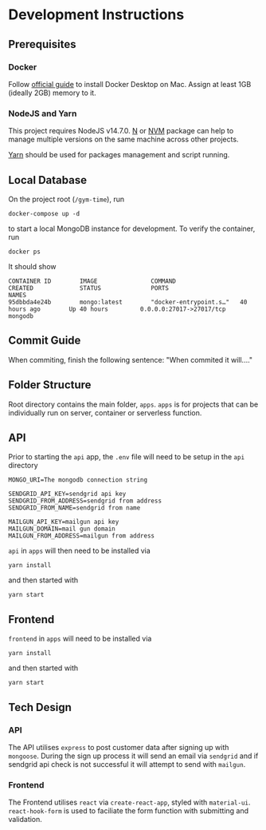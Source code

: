 # Development Instructions

## Prerequisites

### Docker

Follow [official guide](https://docs.docker.com/docker-for-mac/install/) to install Docker Desktop on Mac. Assign at least 1GB (ideally 2GB) memory to it.

### NodeJS and Yarn

This project requires NodeJS v14.7.0. [N](https://github.com/tj/n) or [NVM](https://github.com/nvm-sh/nvm) package can help to manage multiple versions on the same machine across other projects.

[Yarn](https://classic.yarnpkg.com/lang/en/) should be used for packages management and script running.

## Local Database

On the project root (`/gym-time`), run

```
docker-compose up -d
```

to start a local MongoDB instance for development. To verify the container, run

```
docker ps
```

It should show

```
CONTAINER ID        IMAGE               COMMAND                  CREATED             STATUS              PORTS                      NAMES
95dbbda4e24b        mongo:latest        "docker-entrypoint.s…"   40 hours ago        Up 40 hours         0.0.0.0:27017->27017/tcp   mongodb
```

## Commit Guide

When commiting, finish the following sentence: "When commited it will...."

## Folder Structure

Root directory contains the main folder, `apps`. `apps` is for projects that can be individually run on server, container or serverless function.

## API

Prior to starting the `api` app, the `.env` file will need to be setup in the `api` directory

```
MONGO_URI=The mongodb connection string

SENDGRID_API_KEY=sendgrid api key
SENDGRID_FROM_ADDRESS=sendgrid from address
SENDGRID_FROM_NAME=sendgrid from name

MAILGUN_API_KEY=mailgun api key
MAILGUN_DOMAIN=mail gun domain
MAILGUN_FROM_ADDRESS=mailgun from address
```

`api` in `apps` will then need to be installed via

```
yarn install
```

and then started with

```
yarn start
```

## Frontend

`frontend` in `apps` will need to be installed via

```
yarn install
```

and then started with

```
yarn start
```

## Tech Design

### API

The API utilises `express` to post customer data after signing up with `mongoose`. During the sign up process it will send an email via `sendgrid` and if sendgrid api check is not successful it will attempt to send with `mailgun`.

### Frontend

The Frontend utilises `react` via `create-react-app`, styled with `material-ui`. `react-hook-form` is used to faciliate the form function with submitting and validation.
